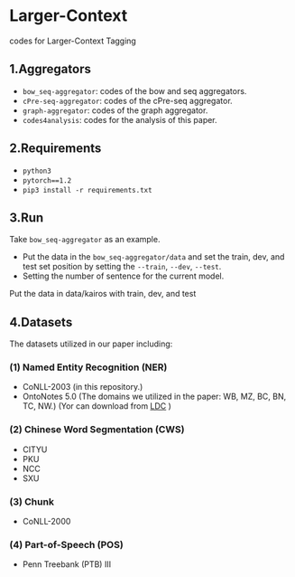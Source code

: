 # Larger-Context
codes for Larger-Context Tagging

## 1.Aggregators
* `bow_seq-aggregator`: codes of the bow and seq aggregators.
* `cPre-seq-aggregator`: codes of the cPre-seq aggregator.
* `graph-aggregator`: codes of the graph aggregator.
* `codes4analysis`: codes for the analysis of this paper.

## 2.Requirements

-  `python3`
-  `pytorch==1.2`
-  `pip3 install -r requirements.txt`

## 3.Run
Take `bow_seq-aggregator` as an example.
- Put the data in the `bow_seq-aggregator/data` and set the train, dev, and test set position by setting the `--train`, `--dev`, `--test`.
- Setting the number of sentence for the current model. 


Put the data in data/kairos with train, dev, and test



## 4.Datasets

The datasets utilized in our paper including:

### (1) Named Entity Recognition (NER)
- CoNLL-2003 (in this repository.)
- OntoNotes 5.0 (The domains we utilized in the paper: WB, MZ, BC, BN, TC, NW.) (Yor can download from [LDC](https://catalog.ldc.upenn.edu/LDC2013T19) )

### (2) Chinese Word Segmentation (CWS)
- CITYU 
- PKU
- NCC
- SXU

### (3) Chunk
- CoNLL-2000

### (4) Part-of-Speech (POS)
- Penn Treebank (PTB) III


